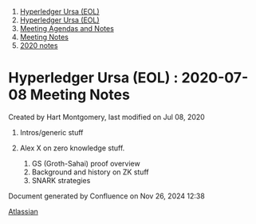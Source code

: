 1. [Hyperledger Ursa (EOL)](index.html)
2. [Hyperledger Ursa (EOL)](19595269.html)
3. [Meeting Agendas and Notes](Meeting-Agendas-and-Notes_19603313.html)
4. [Meeting Notes](Meeting-Notes_19611649.html)
5. [2020 notes](2020-notes_19611911.html)

# Hyperledger Ursa (EOL) : 2020-07-08 Meeting Notes

Created by Hart Montgomery, last modified on Jul 08, 2020

1. Intros/generic stuff
2. Alex X on zero knowledge stuff.
   
   1. GS (Groth-Sahai) proof overview
   2. Background and history on ZK stuff
   3. SNARK strategies

Document generated by Confluence on Nov 26, 2024 12:38

[Atlassian](http://www.atlassian.com/)
